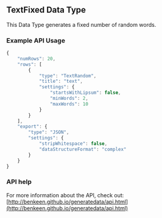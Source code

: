 ## TextFixed Data Type

This Data Type generates a fixed number of random words.  


### Example API Usage

```javascript
{
    "numRows": 20,
    "rows": [
        {
            "type": "TextRandom",
            "title": "text",
            "settings": {
                "startsWithLipsum": false,
                "minWords": 2,
                "maxWords": 10
            }
        }
    ],
    "export": {
        "type": "JSON",
        "settings": {
            "stripWhitespace": false,
            "dataStructureFormat": "complex"
        }
    }
}
```
 
### API help

For more information about the API, check out:
[http://benkeen.github.io/generatedata/api.html](http://benkeen.github.io/generatedata/api.html)
